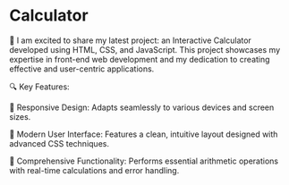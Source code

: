 # Calculator

🚀 I am excited to share my latest project: an Interactive Calculator developed using HTML, CSS, and JavaScript. This project showcases my expertise in front-end web development and my dedication to creating effective and user-centric applications.

🔍 Key Features:

📱 Responsive Design: Adapts seamlessly to various devices and screen sizes.

🎨 Modern User Interface: Features a clean, intuitive layout designed with advanced CSS techniques.

🔢 Comprehensive Functionality: Performs essential arithmetic operations with real-time calculations and error handling.
